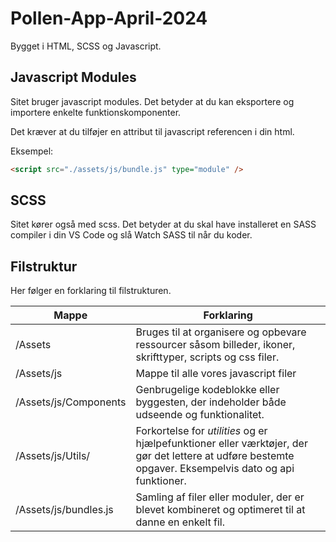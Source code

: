 # Pollen-App-April-2024
Bygget i HTML, SCSS og Javascript.

## Javascript Modules
Sitet bruger javascript modules. Det betyder at du kan eksportere og importere enkelte funktionskomponenter.

Det kræver at du tilføjer en attribut til javascript referencen i din html.

Eksempel:
```html
<script src="./assets/js/bundle.js" type="module" />
```
## SCSS
Sitet kører også med scss. Det betyder at du skal have installeret en SASS compiler i din VS Code og slå Watch SASS til når du koder.

## Filstruktur
Her følger en forklaring til filstrukturen.

| Mappe     | Forklaring |
|-----------|-------|
| /Assets    | Bruges til  at organisere og opbevare ressourcer såsom billeder, ikoner, skrifttyper, scripts og css filer. |
| /Assets/js     | Mappe til alle vores javascript filer    |
| /Assets/js/Components | Genbrugelige kodeblokke eller byggesten, der indeholder både udseende og funktionalitet.    |
| /Assets/js/Utils/ | Forkortelse for *utilities* og er hjælpefunktioner eller værktøjer, der gør det lettere at udføre bestemte opgaver. Eksempelvis dato og api funktioner.
| /Assets/js/bundles.js | Samling af filer eller moduler, der er blevet kombineret og optimeret til at danne en enkelt fil.
